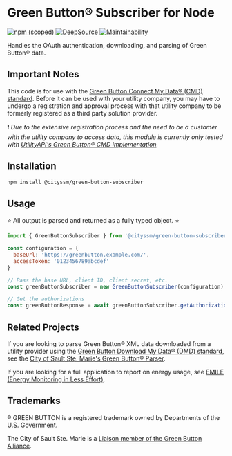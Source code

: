 # Green Button® Subscriber for Node

[![npm (scoped)](https://img.shields.io/npm/v/%40cityssm/green-button-subscriber)](https://www.npmjs.com/package/@cityssm/green-button-subscriber)
[![DeepSource](https://app.deepsource.com/gh/cityssm/node-green-button-subscriber.svg/?label=active+issues&show_trend=true&token=9oj_5qvTuBqQRgbaUdjUnjOv)](https://app.deepsource.com/gh/cityssm/node-green-button-subscriber/?ref=repository-badge)
[![Maintainability](https://api.codeclimate.com/v1/badges/d7942562aa48a93c896b/maintainability)](https://codeclimate.com/github/cityssm/node-green-button-subscriber/maintainability)

Handles the OAuth authentication, downloading, and parsing of Green Button® data.

## Important Notes

This code is for use with the
[Green Button Connect My Data® (CMD) standard](https://www.greenbuttonalliance.org/green-button-connect-my-data-cmd).
Before it can be used with your utility company, you may have to undergo
a registration and approval process with that utility company to be formerly
registered as a third party solution provider.

❗ _Due to the extensive registration process
and the need to be a customer with the utility company to access data,
this module is currently only tested with
[UtilityAPI's Green Button® CMD implementation](https://utilityapi.com/docs/greenbutton)._

## Installation

```bash
npm install @cityssm/green-button-subscriber
```

## Usage

⭐ All output is parsed and returned as a fully typed object. ⭐

```javascript
import { GreenButtonSubscriber } from '@cityssm/green-button-subscriber'

const configuration = {
  baseUrl: 'https://greenbutton.example.com/',
  accessToken: '0123456789abcdef'
}

// Pass the base URL, client ID, client secret, etc.
const greenButtonSubscriber = new GreenButtonSubscriber(configuration)

// Get the authorizations
const greenButtonResponse = await greenButtonSubscriber.getAuthorizations()
```

## Related Projects

If you are looking to parse Green Button® XML data downloaded from a utility provider
using the [Green Button Download My Data® (DMD) standard](https://www.greenbuttonalliance.org/green-button-download-my-data-dmd), see the
[City of Sault Ste. Marie's Green Button® Parser](https://github.com/cityssm/node-green-button-parser).

If you are looking for a full application to report on energy usage,
see [EMILE (Energy Monitoring in Less Effort)](https://github.com/cityssm/EMILE).

## Trademarks

® GREEN BUTTON is a registered trademark owned by Departments of the U.S. Government.

The City of Sault Ste. Marie is a [Liaison member of the Green Button Alliance](https://www.greenbuttonalliance.org/members/sault-ste-marie).
